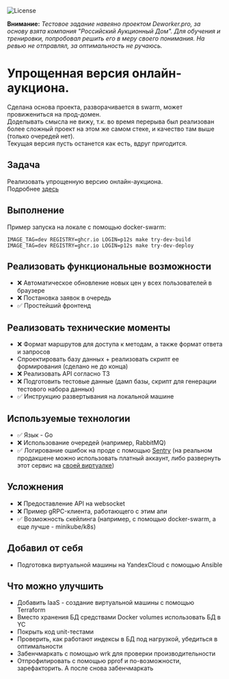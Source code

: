 ![License](https://img.shields.io/github/license/p12s/auction-house)

**Внимание:** *Тестовое задание навеяно проектом Deworker.pro, за основу взята компания "Российский Аукционный Дом". Для обучения и тренировки, попробовал решить его в меру своего понимания. На ревью не отправлял, за оптимальность не ручаюсь.*

# Упрощенная версия онлайн-аукциона.
Сделана основа проекта, разворачивается в swarm, может провижениться на прод-домен.   
Доделывать смысла не вижу, т.к. во время перерыва был реализован более сложный проект на этом же самом стеке, и качество там выше (только очередей нет).  
Текущая версия пусть останется как есть, вдруг пригодится.  
  
## Задача
Реализовать упрощенную версию онлайн-аукциона.     
Подробнее [здесь](task.md)

## Выполнение
Пример запуска на локале с помощью docker-swarm:
```
IMAGE_TAG=dev REGISTRY=ghcr.io LOGIN=p12s make try-dev-build
IMAGE_TAG=dev REGISTRY=ghcr.io LOGIN=p12s make try-dev-deploy
```

## Реализовать функциональные возможности
- ❌ Автоматическое обновление новых цен у всех пользователей в браузере
- ❌ Постановка заявок в очередь
- ✅ Простейший фронтенд

## Реализовать технические моменты
- ❌ Формат маршрутов для доступа к методам, а также формат ответа и запросов
- Спроектировать базу данных + реализовать скрипт ее формирования (сделано не до конца)
- ❌ Реализовать API согласно ТЗ
- ❌ Подготовить тестовые данные (дамп базы, скрипт для генерации тестового набора данных)
- ✅ Инструкцию развертывания на локальной машине

## Используемые технологии
- ✅ Язык - Go
- ❌ Использование очередей (например, RabbitMQ)
- ✅ Логирование ошибок на проде с помощью [Sentry](https://sentry.io) (на реальном продакшене можно использовать платный аккаунт, либо развернуть этот сервис на [своей виртуалке](https://develop.sentry.dev/self-hosted/))

## Усложнения
- ❌ Предоставление API на websocket
- ❌ Пример gRPC-клиента, работающего с этим апи
- ✅ Возможность скейлинга (например, с помощью docker-swarm, а еще лучше - minikube/k8s)

## Добавил от себя
- Подготовка виртуальной машины на YandexCloud с помощью Ansible

## Что можно улучшить
- Добавить IaaS - создание виртуальной машины с помощью Terraform
- Вместо хранения БД средствами Docker volumes использовать БД в YC
- Покрыть код unit-тестами
- Проверить, как работают индексы в БД под нагрузкой, убедиться в оптимальности
- Забенчмаркать с помощью wrk для проверки производительности
- Отпрофилировать с помощью pprof и по-возможности, зарефакторить. А после снова забенчмаркать  
